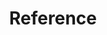---
title: Reference
weight: 48
description: In this section, you will find more details about Charles' concepts.
---